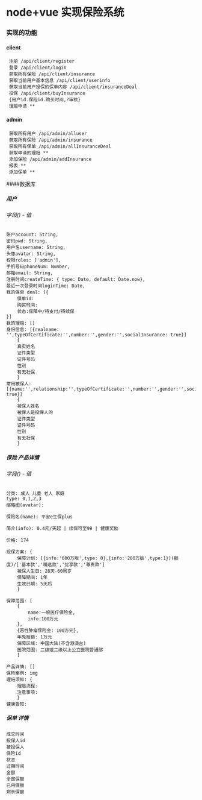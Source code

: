 # node+vue 实现保险系统

### 实现的功能
#### client
     注册 /api/client/register 
     登录 /api/client/login
     获取所有保险 /api/client/﻿insurance
     获取当前用户基本信息 /api/client/﻿userinfo
     获取当前用户投保的保单内容 ﻿/api/client/insuranceDeal
     投保 /api/client/buyInsurance
     {用户id.保险id.购买时间,?审核}
     理赔申请 **
#### admin
     获取所有用户 /api/admin/alluser 
     获取所有保险 /api/admin/insurance
     获取所有保单 /api/admin/allInsuranceDeal
     获取申请的理赔 **
     添加保险 /api/admin/addInsurance
     报表 **
     添加保单 **

####数据库
#####  用户
######  字段() - 值
    账户account: String,
    密码pwd: String,
    用户名username: String,
    头像avatar: String,
    权限roles: ['admin'],
    手机号码phoneNum: Number,
    邮箱email: String,
    注册时间createTime: { type: Date, default: Date.now},
    最近一次登录时间loginTime: Date,
    我的保单 deal: [{
        保单id:
        购买时间:
        状态:保障中/待支付/待续保
    }]
    我的理赔: []
    身份信息: [{realname: '',typeOfCertificate:'',number:'',gender:'',socialInsurance: true}]
        {
        真实姓名
        证件类型
        证件号码
        性别
        有无社保
        }
    常用被保人:[{name:'',relationship:'',typeOfCertificate:'',number:'',gender:'',socialInsurance: true}]
        {
        被保人姓名
        被保人是投保人的
        证件类型
        证件号码
        性别
        有无社保
        }    
#####  保险 产品详情
######  字段() - 值
    分类: 成人 儿童 老人 家庭
    type: 0,1,2,3
    缩略图(avatar):
    
    保险名(name): 平安e生保plus
    
    简介(info): 0.4元/天起 | 续保可至99 | 健康奖励
    
    价格: 174
    
    投保方案: {
        保障计划: [{info:'600万版',type: 0},{info:'200万版',type:1}](额度)/['基本款','精选款','优享款','尊贵款']
        被保人生日: 28天-60周岁
        保障期间: 1年
        生效日期: 5天后
        }
        
    保障范围: [
        {
            name:一般医疗保险金,
            info:100万元
        },
        {恶性肿瘤保险金: 100万元},
        年免赔额: 1万元
        保障区域: 中国大陆(不含港澳台)
        医院范围: 二级或二级以上公立医院普通部
        ]
        
    产品详情: []
    保险案例: img
    理赔须知: {
        理赔流程:
        注意事项:
        }  
    健康告知:    
#####  保单 详情
    成交时间
    投保人id
    被投保人
    保险id
    状态
    过期时间
    金额
    全部保额
    已用保额
    剩余保额